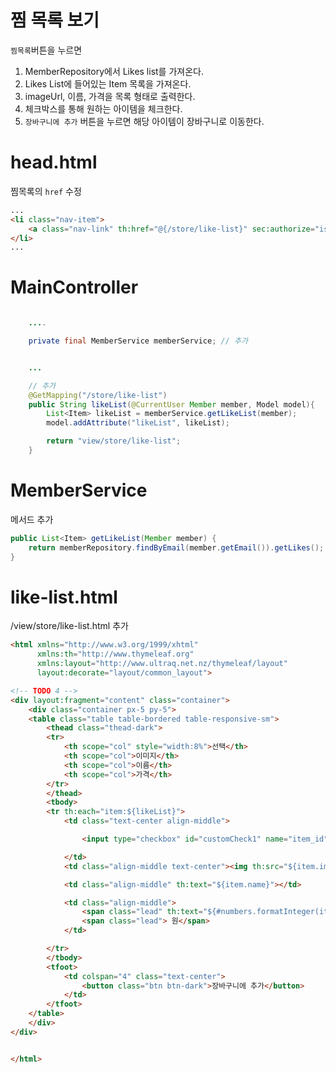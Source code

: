 # 찜 목록 보기

`찜목록`버튼을 누르면

1. MemberRepository에서 Likes list를 가져온다.
2. Likes List에  들어있는 Item 목록을 가져온다.
3. imageUrl,  이름, 가격을 목록 형태로 출력한다.
4. 체크박스를 통해 원하는 아이템을 체크한다.
5. `장바구니에 추가` 버튼을 누르면 해당 아이템이 장바구니로 이동한다.



# head.html

찜목록의 `href` 수정

```html
...
<li class="nav-item">
    <a class="nav-link" th:href="@{/store/like-list}" sec:authorize="isAuthenticated()"><i class="fas fa-heart"></i></a>
</li>
...
```



# MainController

```java

	....

	private final MemberService memberService; // 추가


	...

    // 추가 
    @GetMapping("/store/like-list")
    public String likeList(@CurrentUser Member member, Model model){
        List<Item> likeList = memberService.getLikeList(member);
        model.addAttribute("likeList", likeList);

        return "view/store/like-list";
	}
```





# MemberService

메서드 추가

```java
public List<Item> getLikeList(Member member) {
    return memberRepository.findByEmail(member.getEmail()).getLikes();
}
```



# like-list.html

/view/store/like-list.html 추가 

```html
<html xmlns="http://www.w3.org/1999/xhtml"
      xmlns:th="http://www.thymeleaf.org"
      xmlns:layout="http://www.ultraq.net.nz/thymeleaf/layout"
      layout:decorate="layout/common_layout">

<!-- TODO 4 -->
<div layout:fragment="content" class="container">
    <div class="container px-5 py-5">
    <table class="table table-bordered table-responsive-sm">
        <thead class="thead-dark">
        <tr>
            <th scope="col" style="width:8%">선택</th>
            <th scope="col">이미지</th>
            <th scope="col">이름</th>
            <th scope="col">가격</th>
        </tr>
        </thead>
        <tbody>
        <tr th:each="item:${likeList}">
            <td class="text-center align-middle">

                <input type="checkbox" id="customCheck1" name="item_id" th:value="${item.id}">

            </td>
            <td class="align-middle text-center"><img th:src="${item.imageUrl}" style="width: 50px;"></td>

            <td class="align-middle" th:text="${item.name}"></td>

            <td class="align-middle">
                <span class="lead" th:text="${#numbers.formatInteger(item.price, 3, 'COMMA')}"></span>
                <span class="lead"> 원</span>
            </td>

        </tr>
        </tbody>
        <tfoot>
            <td colspan="4" class="text-center">
                <button class="btn btn-dark">장바구니에 추가</button>
            </td>
        </tfoot>
    </table>
    </div>
</div>


</html>
```

